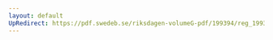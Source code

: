 ```yaml
---
layout: default
UpRedirect: https://pdf.swedeb.se/riksdagen-volumeG-pdf/199394/reg_199394/reg_199394_0348.pdf
---
```

